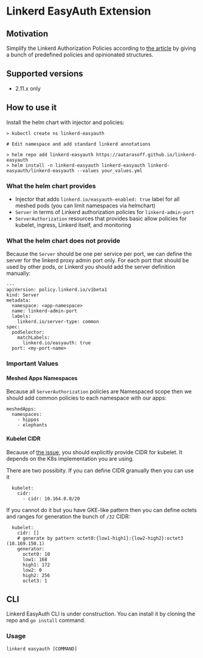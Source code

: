 # Linkerd EasyAuth Extension

## Motivation
Simplify the Linkerd Authorization Policies according to [the article](https://itnext.io/a-practical-guide-for-linkerd-authorization-policies-6cfdb50392e9) by giving a bunch of predefined policies and opinionated structures.

## Supported versions
- 2.11.x only

## How to use it
Install the helm chart with injector and policies:
```
> kubectl create ns linkerd-easyauth

# Edit namespace and add standard linkerd annotations

> helm repo add linkerd-easyauth https://aatarasoff.github.io/linkerd-easyauth
> helm install -n linkerd-easyauth linkerd-easyauth linkerd-easyauth/linkerd-easyauth --values your_values.yml
```

### What the helm chart provides
- Injector that adds `linkerd.io/easyauth-enabled: true` label for all meshed pods (you can limit namespaces via helmchart)
- `Server` in terms of Linkerd authorization policies for `linkerd-admin-port`
- `ServerAuthorization` resources that provides basic allow policies for kubelet, ingress, Linkerd itself, and monitoring

### What the helm chart does not provide
Because the `Server` should be one per service per port, we can define the server for the linkerd proxy admin port only.
For each port that should be used by other pods, or Linkerd you should add the server definition manually:
```
---
apiVersion: policy.linkerd.io/v1beta1
kind: Server
metadata:
  namespace: <app-namespace>
  name: linkerd-admin-port
  labels:
    linkerd.io/server-type: common
spec:
  podSelector:
    matchLabels:
      linkerd.io/easyauth: true
  port: <my-port-name>
``` 

### Important Values
#### Meshed Apps Namespaces
Because all `ServerAuthorization` policies are Namespaced scope then we should add common policies to each namespace with our apps:
```
meshedApps:
  namespaces:
    - hippos
    - elephants
```

#### Kubelet CIDR
Because of [the issue](https://github.com/linkerd/linkerd2/issues/7050), you should explicitly provide CIDR for kubelet.
It depends on the K8s implementation you are using.

There are two possibity. If you can define CIDR granually then you can use it
```
  kubelet:
    cidr:
      - cidr: 10.164.0.0/20
```

If you cannot do it but you have GKE-like pattern then you can define octets and ranges for generation the bunch of `/32` CIDR:
```
  kubelet:
    cidr: []
    # generate by pattern octet0:{low1-high1}:{low2-high2}:octet3 (10.169.150.1)
    generator:
      octet0: 10
      low1: 168
      high1: 172
      low2: 0
      high2: 256
      octet3: 1
```

## CLI
Linkerd EasyAuth CLI is under construction. You can install it by cloning the repo and `go install` command.

### Usage
```
linkerd easyauth [COMMAND]
```
